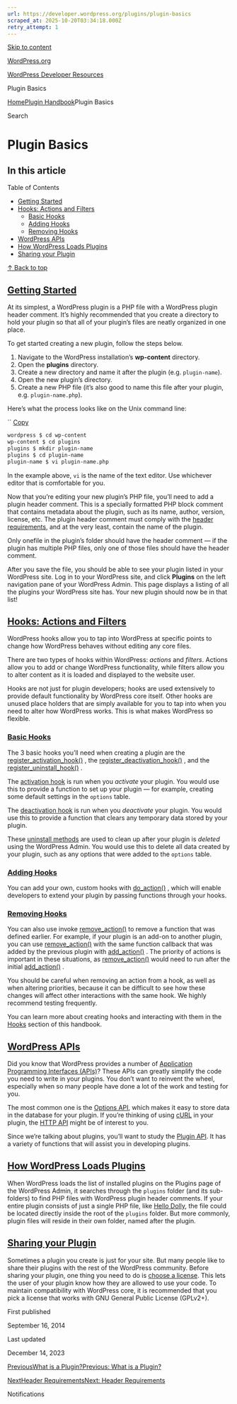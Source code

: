 ```yaml
---
url: https://developer.wordpress.org/plugins/plugin-basics
scraped_at: 2025-10-20T03:34:18.000Z
retry_attempt: 1
---
```


[Skip to content](https://developer.wordpress.org/plugins/plugin-basics/#wp--skip-link--target)

[WordPress.org](https://wordpress.org/)

[WordPress Developer Resources](https://developer.wordpress.org/)

Plugin Basics


[Home](https://developer.wordpress.org/)[Plugin Handbook](https://developer.wordpress.org/plugins/)Plugin Basics

Search

# Plugin Basics

## In this article

Table of Contents

- [Getting Started](https://developer.wordpress.org/plugins/plugin-basics/#getting-started)
- [Hooks: Actions and Filters](https://developer.wordpress.org/plugins/plugin-basics/#hooks-actions-and-filters)
  - [Basic Hooks](https://developer.wordpress.org/plugins/plugin-basics/#basic-hooks)
  - [Adding Hooks](https://developer.wordpress.org/plugins/plugin-basics/#adding-hooks)
  - [Removing Hooks](https://developer.wordpress.org/plugins/plugin-basics/#removing-hooks)
- [WordPress APIs](https://developer.wordpress.org/plugins/plugin-basics/#wordpress-apis)
- [How WordPress Loads Plugins](https://developer.wordpress.org/plugins/plugin-basics/#how-wordpress-loads-plugins)
- [Sharing your Plugin](https://developer.wordpress.org/plugins/plugin-basics/#sharing-your-plugin)

[↑ Back to top](https://developer.wordpress.org/plugins/plugin-basics/#wp--skip-link--target)

## [Getting Started](https://developer.wordpress.org/plugins/plugin-basics/\#getting-started)

At its simplest, a WordPress plugin is a PHP file with a WordPress plugin header comment. It’s highly recommended that you create a directory to hold your plugin so that all of your plugin’s files are neatly organized in one place.

To get started creating a new plugin, follow the steps below.

1. Navigate to the WordPress installation’s **wp-content** directory.
2. Open the **plugins** directory.
3. Create a new directory and name it after the plugin (e.g. `plugin-name`).
4. Open the new plugin’s directory.
5. Create a new PHP file (it’s also good to name this file after your plugin, e.g. `plugin-name.php`).

Here’s what the process looks like on the Unix command line:

``
[Copy](https://developer.wordpress.org/plugins/plugin-basics/#)

```bash
wordpress $ cd wp-content
wp-content $ cd plugins
plugins $ mkdir plugin-name
plugins $ cd plugin-name
plugin-name $ vi plugin-name.php
```

In the example above, `vi` is the name of the text editor. Use whichever editor that is comfortable for you.

Now that you’re editing your new plugin’s PHP file, you’ll need to add a plugin header comment. This is a specially formatted PHP block comment that contains metadata about the plugin, such as its name, author, version, license, etc. The plugin header comment must comply with the [header requirements](https://developer.wordpress.org/plugins/the-basics/header-requirements/), and at the very least, contain the name of the plugin.

Only onefile in the plugin’s folder should have the header comment — if the plugin has multiple PHP files, only one of those files should have the header comment.

After you save the file, you should be able to see your plugin listed in your WordPress site. Log in to your WordPress site, and click **Plugins** on the left navigation pane of your WordPress Admin. This page displays a listing of all the plugins your WordPress site has. Your new plugin should now be in that list!

## [Hooks: Actions and Filters](https://developer.wordpress.org/plugins/plugin-basics/\#hooks-actions-and-filters)

WordPress hooks allow you to tap into WordPress at specific points to change how WordPress behaves without editing any core files.

There are two types of hooks within WordPress: _actions_ and _filters_. Actions allow you to add or change WordPress functionality, while filters allow you to alter content as it is loaded and displayed to the website user.

Hooks are not just for plugin developers; hooks are used extensively to provide default functionality by WordPress core itself. Other hooks are unused place holders that are simply available for you to tap into when you need to alter how WordPress works. This is what makes WordPress so flexible.

### [Basic Hooks](https://developer.wordpress.org/plugins/plugin-basics/\#basic-hooks)

The 3 basic hooks you’ll need when creating a plugin are the [register\_activation\_hook()](https://developer.wordpress.org/reference/functions/register_activation_hook/) , the [register\_deactivation\_hook()](https://developer.wordpress.org/reference/functions/register_deactivation_hook/) , and the [register\_uninstall\_hook()](https://developer.wordpress.org/reference/functions/register_uninstall_hook/) .

The [activation hook](https://developer.wordpress.org/plugins/the-basics/activation-deactivation-hooks/) is run when you _activate_ your plugin. You would use this to provide a function to set up your plugin — for example, creating some default settings in the `options` table.

The [deactivation hook](https://developer.wordpress.org/plugins/the-basics/activation-deactivation-hooks/) is run when you _deactivate_ your plugin. You would use this to provide a function that clears any temporary data stored by your plugin.

These [uninstall methods](https://developer.wordpress.org/plugins/the-basics/uninstall-methods/) are used to clean up after your plugin is _deleted_ using the WordPress Admin. You would use this to delete all data created by your plugin, such as any options that were added to the `options` table.

### [Adding Hooks](https://developer.wordpress.org/plugins/plugin-basics/\#adding-hooks)

You can add your own, custom hooks with [do\_action()](https://developer.wordpress.org/reference/functions/do_action/) , which will enable developers to extend your plugin by passing functions through your hooks.

### [Removing Hooks](https://developer.wordpress.org/plugins/plugin-basics/\#removing-hooks)

You can also use invoke [remove\_action()](https://developer.wordpress.org/reference/functions/remove_action/) to remove a function that was defined earlier. For example, if your plugin is an add-on to another plugin, you can use [remove\_action()](https://developer.wordpress.org/reference/functions/remove_action/) with the same function callback that was added by the previous plugin with [add\_action()](https://developer.wordpress.org/reference/functions/add_action/) . The priority of actions is important in these situations, as [remove\_action()](https://developer.wordpress.org/reference/functions/remove_action/) would need to run after the initial [add\_action()](https://developer.wordpress.org/reference/functions/add_action/) .

You should be careful when removing an action from a hook, as well as when altering priorities, because it can be difficult to see how these changes will affect other interactions with the same hook. We highly recommend testing frequently.

You can learn more about creating hooks and interacting with them in the [Hooks](https://developer.wordpress.org/plugin/hooks/) section of this handbook.

## [WordPress APIs](https://developer.wordpress.org/plugins/plugin-basics/\#wordpress-apis)

Did you know that WordPress provides a number of [Application Programming Interfaces (APIs)](https://make.wordpress.org/core/handbook/core-apis/)? These APIs can greatly simplify the code you need to write in your plugins. You don’t want to reinvent the wheel, especially when so many people have done a lot of the work and testing for you.

The most common one is the [Options API](https://codex.wordpress.org/Options_API), which makes it easy to store data in the database for your plugin. If you’re thinking of using [cURL](https://en.wikipedia.org/wiki/CURL) in your plugin, the [HTTP API](https://codex.wordpress.org/HTTP_API) might be of interest to you.

Since we’re talking about plugins, you’ll want to study the [Plugin API](https://codex.wordpress.org/Plugin_API). It has a variety of functions that will assist you in developing plugins.

## [How WordPress Loads Plugins](https://developer.wordpress.org/plugins/plugin-basics/\#how-wordpress-loads-plugins)

When WordPress loads the list of installed plugins on the Plugins page of the WordPress Admin, it searches through the `plugins` folder (and its sub-folders) to find PHP files with WordPress plugin header comments. If your entire plugin consists of just a single PHP file, like [Hello Dolly](https://wordpress.org/plugins/hello-dolly/ "Hello Dolly"), the file could be located directly inside the root of the `plugins` folder. But more commonly, plugin files will reside in their own folder, named after the plugin.

## [Sharing your Plugin](https://developer.wordpress.org/plugins/plugin-basics/\#sharing-your-plugin)

Sometimes a plugin you create is just for your site. But many people like to share their plugins with the rest of the WordPress community. Before sharing your plugin, one thing you need to do is [choose a license](https://opensource.org/licenses/category). This lets the user of your plugin know how they are allowed to use your code. To maintain compatibility with WordPress core, it is recommended that you pick a license that works with GNU General Public License (GPLv2+).

First published

September 16, 2014

Last updated

December 14, 2023

[PreviousWhat is a Plugin?Previous: What is a Plugin?](https://developer.wordpress.org/plugins/intro/what-is-a-plugin/)

[NextHeader RequirementsNext: Header Requirements](https://developer.wordpress.org/plugins/plugin-basics/header-requirements/)

Notifications